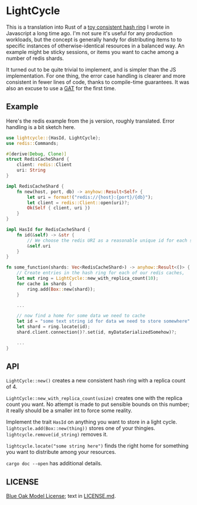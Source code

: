 # LightCycle

This is a translation into Rust of a [toy consistent hash ring](https://github.com/ceejbot/light-cycle) I wrote in Javascript a long time ago. I'm not sure it's useful for any production workloads, but the concept is generally handy for distributing items to to specific instances of otherwise-identical resources in a balanced way. An example might be sticky sessions, or items you want to cache among a number of redis shards.

It turned out to be quite trivial to implement, and is simpler than the JS implementation. For one thing, the error case handling is clearer and more consistent in fewer lines of code, thanks to compile-time guarantees. It was also an excuse to use a [GAT](https://doc.rust-lang.org/rust-by-example/generics/assoc_items/types.html) for the first time.

## Example

Here's the redis example from the js version, roughly translated. Error handling is a bit sketch here.

```rust
use lightcycle::{HasId, LightCycle};
use redis::Commands;

#[derive(Debug, Clone)]
struct RedisCacheShard {
	client: redis::Client
	uri: String
}

impl RedisCacheShard {
	fn new(host, port, db) -> anyhow::Result<Self> {
		let uri = format!("redis://{host}:{port}/{db}");
		let client = redis::Client::open(uri)?;
		Ok(Self { client, uri })
	}
}

impl HasId for RedisCacheShard {
	fn id(&self) -> &str {
		// We choose the redis URI as a reasonable unique id for each shard.
		&self.uri
	}
}

fn some_function(shards: Vec<RedisCacheShard>) -> anyhow::Result<()> {
	// Create entries in the hash ring for each of our redis caches,
	let mut ring = LightCycle::new_with_replica_count(10);
	for cache in shards {
		ring.add(Box::new(shard));
	}

	...

	// now find a home for some data we need to cache
	let id = "some text string id for data we need to store somewhere".to_string();
	let shard = ring.locate(id);
	shard.client.connection()?.set(id, myDataSerializedSomehow)?;

	...
}
```

## API

`LightCycle::new()` creates a new consistent hash ring with a replica count of 4.

`LightCycle::new_with_replica_count(usize)` creates one with the replica count you want. No attempt is made to put sensible bounds on this number; it really should be a smaller int to force some reality.

Implement the trait `HasId` on anything you want to store in a light cycle. `lightcycle.add(Box::new(thing))` stores one of your thingies. `lightcycle.remove(id_string)` removes it.

`lightcycle.locate("some string here")` finds the right home for something you want to distribute among your resources.

`cargo doc --open` has additional details.

## LICENSE

[Blue Oak Model License](https://blueoakcouncil.org/license/1.0.0); text in [LICENSE.md](./LICENSE.md).
